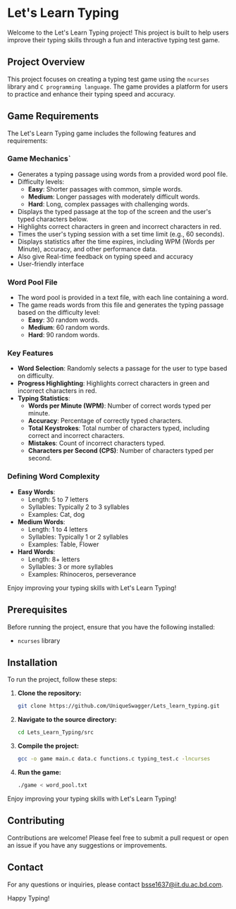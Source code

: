 # Let's Learn Typing

Welcome to the Let's Learn Typing project! This project is built to help users improve their typing skills through a fun and interactive typing test game.

## Project Overview

This project focuses on creating a typing test game using the `ncurses` library and `C programming language`. The game provides a platform for users to practice and enhance their typing speed and accuracy.

## Game Requirements

The Let's Learn Typing game includes the following features and requirements:

### Game Mechanics`

- Generates a typing passage using words from a provided word pool file.
- Difficulty levels:
    - **Easy**: Shorter passages with common, simple words.
    - **Medium**: Longer passages with moderately difficult words.
    - **Hard**: Long, complex passages with challenging words.
- Displays the typed passage at the top of the screen and the user's typed characters below.
- Highlights correct characters in green and incorrect characters in red.
- Times the user's typing session with a set time limit (e.g., 60 seconds).
- Displays statistics after the time expires, including WPM (Words per Minute), accuracy, and other performance data.
- Also give Real-time feedback on typing speed and accuracy
- User-friendly interface

### Word Pool File

- The word pool is provided in a text file, with each line containing a word.
- The game reads words from this file and generates the typing passage based on the difficulty level:
    - **Easy**: 30 random words.
    - **Medium**: 60 random words.
    - **Hard**: 90 random words.

### Key Features

- **Word Selection**: Randomly selects a passage for the user to type based on difficulty.
- **Progress Highlighting**: Highlights correct characters in green and incorrect characters in red.
- **Typing Statistics**:
    - **Words per Minute (WPM)**: Number of correct words typed per minute.
    - **Accuracy**: Percentage of correctly typed characters.
    - **Total Keystrokes**: Total number of characters typed, including correct and incorrect characters.
    - **Mistakes**: Count of incorrect characters typed.
    - **Characters per Second (CPS)**: Number of characters typed per second.

### Defining Word Complexity

- **Easy Words**:
    - Length: 5 to 7 letters
    - Syllables: Typically 2 to 3 syllables
    - Examples: Cat, dog
- **Medium Words**:
    - Length: 1 to 4 letters
    - Syllables: Typically 1 or 2 syllables
    - Examples: Table, Flower
- **Hard Words**:
    - Length: 8+ letters
    - Syllables: 3 or more syllables
    - Examples: Rhinoceros, perseverance

Enjoy improving your typing skills with Let's Learn Typing!

## Prerequisites

Before running the project, ensure that you have the following installed:

- `ncurses` library

## Installation

To run the project, follow these steps:

1. **Clone the repository:**
    ```sh
    git clone https://github.com/UniqueSwagger/Lets_learn_typing.git
    ```

2. **Navigate to the source directory:**
    ```sh
    cd Lets_Learn_Typing/src
    ```

3. **Compile the project:**
    ```sh
    gcc -o game main.c data.c functions.c typing_test.c -lncurses
    ```

4. **Run the game:**
    ```sh
    ./game < word_pool.txt
    ```

Enjoy improving your typing skills with Let's Learn Typing!

## Contributing

Contributions are welcome! Please feel free to submit a pull request or open an issue if you have any suggestions or improvements.

## Contact

For any questions or inquiries, please contact [bsse1637@iit.du.ac.bd.com](mailto:bsse1637@iit.du.ac.bd.com).

Happy Typing!